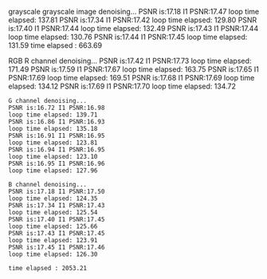 grayscale
    grayscale image denoising...
    PSNR is:17.18 I1 PSNR:17.47
    loop time elapsed: 137.81
    PSNR is:17.34 I1 PSNR:17.42
    loop time elapsed: 129.80
    PSNR is:17.40 I1 PSNR:17.44
    loop time elapsed: 132.49
    PSNR is:17.43 I1 PSNR:17.44
    loop time elapsed: 130.76
    PSNR is:17.44 I1 PSNR:17.45
    loop time elapsed: 131.59
    time elapsed : 663.69

RGB
    R channel denoising...
    PSNR is:17.42 I1 PSNR:17.73
    loop time elapsed: 171.49
    PSNR is:17.59 I1 PSNR:17.67
    loop time elapsed: 163.75
    PSNR is:17.65 I1 PSNR:17.69
    loop time elapsed: 169.51
    PSNR is:17.68 I1 PSNR:17.69
    loop time elapsed: 134.12
    PSNR is:17.69 I1 PSNR:17.70
    loop time elapsed: 134.72

    G channel denoising...
    PSNR is:16.72 I1 PSNR:16.98
    loop time elapsed: 139.71
    PSNR is:16.86 I1 PSNR:16.93
    loop time elapsed: 135.18
    PSNR is:16.91 I1 PSNR:16.95
    loop time elapsed: 123.81
    PSNR is:16.94 I1 PSNR:16.95
    loop time elapsed: 123.10
    PSNR is:16.95 I1 PSNR:16.96
    loop time elapsed: 127.96

    B channel denoising...
    PSNR is:17.18 I1 PSNR:17.50
    loop time elapsed: 124.35
    PSNR is:17.34 I1 PSNR:17.43
    loop time elapsed: 125.54
    PSNR is:17.40 I1 PSNR:17.45
    loop time elapsed: 125.66
    PSNR is:17.43 I1 PSNR:17.45
    loop time elapsed: 123.91
    PSNR is:17.45 I1 PSNR:17.46
    loop time elapsed: 126.30

    time elapsed : 2053.21